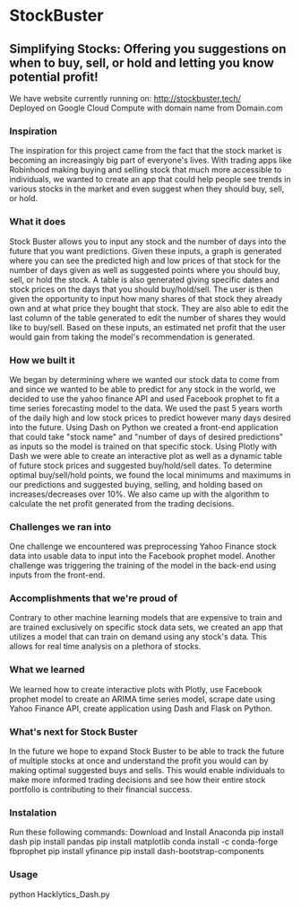 # StockBuster
## Simplifying Stocks: Offering you suggestions on when to buy, sell, or hold and letting you know potential profit!
We have website currently running on: http://stockbuster.tech/ <br />
Deployed on Google Cloud Compute with domain name from Domain.com
### Inspiration
The inspiration for this project came from the fact that the stock market is becoming an increasingly big part of everyone's lives. With trading apps like Robinhood making buying and selling stock that much more accessible to individuals, we wanted to create an app that could help people see trends in various stocks in the market and even suggest when they should buy, sell, or hold. 

### What it does
Stock Buster allows you to input any stock and the number of days into the future that you want predictions. Given these inputs, a graph is generated where you can see the predicted high and low prices of that stock for the number of days given as well as suggested points where you should buy, sell, or hold the stock. A table is also generated giving specific dates and stock prices on the days that you should buy/hold/sell. The user is then given the opportunity to input how many shares of that stock they already own and at what price they bought that stock. They are also able to edit the last column of the table generated to edit the number of shares they would like to buy/sell. Based on these inputs, an estimated net profit that the user would gain from taking the model's recommendation is generated.

### How we built it
We began by determining where we wanted our stock data to come from and since we wanted to be able to predict for any stock in the world, we decided to use the yahoo finance API and used Facebook prophet to fit a time series forecasting model to the data.  We used the past 5 years worth of the daily high and low stock prices to predict however many days desired into the future.
Using Dash on Python we created a front-end application that could take "stock name" and "number of days of desired predictions" as inputs so the model is trained on that specific stock. Using Plotly with Dash we were able to create an interactive plot as well as a dynamic table of future stock prices and suggested buy/hold/sell dates. To determine optimal buy/sell/hold points, we found the local minimums and maximums in our predictions and suggested buying, selling, and holding based on increases/decreases over 10%. We also came up with the algorithm to calculate the net profit generated from the trading decisions.

### Challenges we ran into
One challenge we encountered was preprocessing Yahoo Finance stock data into usable data to input into the Facebook prophet model. Another challenge was triggering the training of the model in the back-end using inputs from the front-end.

### Accomplishments that we're proud of
Contrary to other machine learning models that are expensive to train and are trained exclusively on specific stock data sets, we created an app that utilizes a model that can train on demand using any stock's data. This allows for real time analysis on a plethora of stocks.

### What we learned
We learned how to create interactive plots with Plotly, use Facebook prophet model to create an ARIMA time series model, scrape date using Yahoo Finance API, create application using Dash and Flask on Python.

### What's next for Stock Buster
In the future we hope to expand Stock Buster to be able to track the future of multiple stocks at once and understand the profit you would can by making optimal suggested buys and sells. This would enable individuals to make more informed trading decisions and see how their entire stock portfolio is contributing to their financial success.

### Instalation
Run these following commands:
Download and Install Anaconda
pip install dash
pip install pandas
pip install matplotlib
conda install -c conda-forge fbprophet
pip install yfinance
pip install dash-bootstrap-components

### Usage
python Hacklytics_Dash.py
